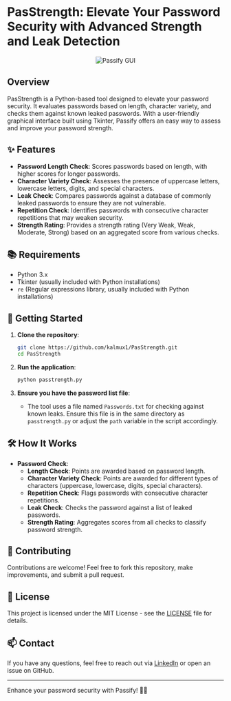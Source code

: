 # PasStrength: Elevate Your Password Security with Advanced Strength and Leak Detection

<p align="center">
  <img src="https://github.com/kalmux1/Passify/blob/main/Assets/Tool%20Image.png" alt="Passify GUI">
</p>

## Overview

PasStrength is a Python-based tool designed to elevate your password security. It evaluates passwords based on length, character variety, and checks them against known leaked passwords. With a user-friendly graphical interface built using Tkinter, Passify offers an easy way to assess and improve your password strength.

## ✨ Features

- **Password Length Check**: Scores passwords based on length, with higher scores for longer passwords.
- **Character Variety Check**: Assesses the presence of uppercase letters, lowercase letters, digits, and special characters.
- **Leak Check**: Compares passwords against a database of commonly leaked passwords to ensure they are not vulnerable.
- **Repetition Check**: Identifies passwords with consecutive character repetitions that may weaken security.
- **Strength Rating**: Provides a strength rating (Very Weak, Weak, Moderate, Strong) based on an aggregated score from various checks.

## 📚 Requirements

- Python 3.x
- Tkinter (usually included with Python installations)
- `re` (Regular expressions library, usually included with Python installations)

## 🚀 Getting Started

1. **Clone the repository**:
    ```bash
    git clone https://github.com/kalmux1/PasStrength.git
    cd PasStrength
    ```

2. **Run the application**:
    ```bash
    python passtrength.py
    ```

3. **Ensure you have the password list file**:
   - The tool uses a file named `Passwords.txt` for checking against known leaks. Ensure this file is in the same directory as `passtrength.py` or adjust the `path` variable in the script accordingly.

## 🛠️ How It Works

- **Password Check**:
  - **Length Check**: Points are awarded based on password length.
  - **Character Variety Check**: Points are awarded for different types of characters (uppercase, lowercase, digits, special characters).
  - **Repetition Check**: Flags passwords with consecutive character repetitions.
  - **Leak Check**: Checks the password against a list of leaked passwords.
  - **Strength Rating**: Aggregates scores from all checks to classify password strength.

## 🤝 Contributing

Contributions are welcome! Feel free to fork this repository, make improvements, and submit a pull request.

## 📄 License

This project is licensed under the MIT License - see the [LICENSE](LICENSE) file for details.

## 📫 Contact

If you have any questions, feel free to reach out via [LinkedIn](https://www.linkedin.com/in/nitin-jaiswal1/) or open an issue on GitHub.

---

Enhance your password security with Passify! 🔐💪
